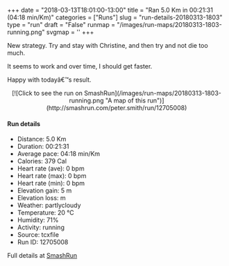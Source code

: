 +++
date = "2018-03-13T18:01:00-13:00"
title = "Ran 5.0 Km in 00:21:31 (04:18 min/Km)"
categories = ["Runs"]
slug = "run-details-20180313-1803"
type = "run"
draft = "False"
runmap = "/images/run-maps/20180313-1803-running.png"
svgmap = '<polyline points="93 79, 92 78, 90 78, 81 83, 74 91, 73 95, 71 97, 69 97, 63 96, 61 96, 56 99, 50 99, 38 96, 40 92, 42 86, 42 84, 39 82, 23 76, 9 73, 4 71, 3 70, 4 69, 11 52, 17 38, 19 35, 22 32, 28 28, 40 15, 42 13, 46 11, 55 2, 57 1, 61 0, 65 1, 67 2, 68 3, 67 4, 62 11, 40 31, 37 33, 30 39, 28 43, 34 38, 45 25, 67 5, 67 4, 67 2, 66 1, 64 0, 60 0, 56 1, 54 2, 45 9, 17 36, 14 44, 13 50, 3 71, 5 73, 7 74, 24 78, 39 82, 40 84, 37 94, 38 95, 40 98, 49 100, 53 100, 57 99, 60 97, 70 96, 72 95, 75 91, 77 84, 79 82, 86 80, 90 80, 93 80, 95 78, 96 76">'
+++

New strategy. Try and stay with Christine, and then try and not die too much. 

It seems to work and over time, I should get faster. 

Happy with todayâ€™s result. 

<!--more-->

<center>
[![Click to see the run on SmashRun](/images/run-maps/20180313-1803-running.png "A map of this run")](http://smashrun.com/peter.smith/run/12705008)
</center>

#### Run details

* Distance: 5.0 Km
* Duration: 00:21:31
* Average pace: 04:18 min/Km
* Calories: 379 Cal
* Heart rate (ave): 0 bpm
* Heart rate (max): 0 bpm
* Heart rate (min): 0 bpm
* Elevation gain: 5 m
* Elevation loss:  m
* Weather: partlycloudy
* Temperature: 20 &deg;C
* Humidity: 71%
* Activity: running
* Source: tcxfile
* Run ID: 12705008

Full details at [SmashRun](http://smashrun.com/peter.smith/run/12705008)